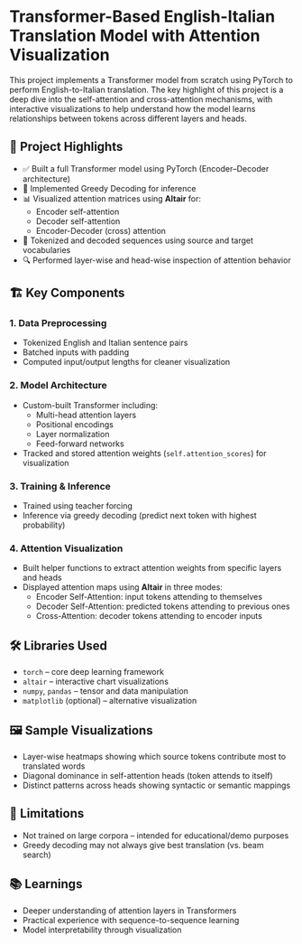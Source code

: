 # Transformer-Based English-Italian Translation Model with Attention Visualization

This project implements a Transformer model from scratch using PyTorch to perform English-to-Italian translation. The key highlight of this project is a deep dive into the self-attention and cross-attention mechanisms, with interactive visualizations to help understand how the model learns relationships between tokens across different layers and heads.

## 📌 Project Highlights

- ✅ Built a full Transformer model using PyTorch (Encoder–Decoder architecture)
- 🧠 Implemented Greedy Decoding for inference
- 📊 Visualized attention matrices using **Altair** for:
  - Encoder self-attention
  - Decoder self-attention
  - Encoder-Decoder (cross) attention
- 📝 Tokenized and decoded sequences using source and target vocabularies
- 🔍 Performed layer-wise and head-wise inspection of attention behavior

## 🏗️ Key Components

### 1. Data Preprocessing
- Tokenized English and Italian sentence pairs
- Batched inputs with padding
- Computed input/output lengths for cleaner visualization

### 2. Model Architecture
- Custom-built Transformer including:
  - Multi-head attention layers
  - Positional encodings
  - Layer normalization
  - Feed-forward networks
- Tracked and stored attention weights (`self.attention_scores`) for visualization

### 3. Training & Inference
- Trained using teacher forcing
- Inference via greedy decoding (predict next token with highest probability)

### 4. Attention Visualization
- Built helper functions to extract attention weights from specific layers and heads
- Displayed attention maps using **Altair** in three modes:
  - Encoder Self-Attention: input tokens attending to themselves
  - Decoder Self-Attention: predicted tokens attending to previous ones
  - Cross-Attention: decoder tokens attending to encoder inputs

## 🛠 Libraries Used

- `torch` – core deep learning framework
- `altair` – interactive chart visualizations
- `numpy`, `pandas` – tensor and data manipulation
- `matplotlib` (optional) – alternative visualization

## 🖼 Sample Visualizations

- Layer-wise heatmaps showing which source tokens contribute most to translated words
- Diagonal dominance in self-attention heads (token attends to itself)
- Distinct patterns across heads showing syntactic or semantic mappings

## 📌 Limitations

- Not trained on large corpora – intended for educational/demo purposes
- Greedy decoding may not always give best translation (vs. beam search)

## 📚 Learnings

- Deeper understanding of attention layers in Transformers
- Practical experience with sequence-to-sequence learning
- Model interpretability through visualization
